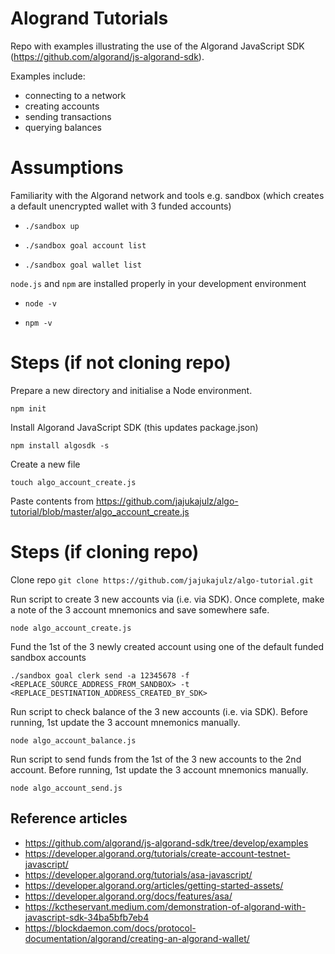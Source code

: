 # Alogrand Tutorials
Repo with examples illustrating the use of the Algorand JavaScript SDK (https://github.com/algorand/js-algorand-sdk).

Examples include:
- connecting to a network
- creating accounts
- sending transactions 
- querying balances

# Assumptions
Familiarity with the Algorand network and tools e.g. sandbox (which creates a default unencrypted wallet with 3 funded accounts)

- `./sandbox up`

- `./sandbox goal account list`

- `./sandbox goal wallet list`


`node.js` and `npm` are installed properly in your development environment

- `node -v`

- `npm -v`

# Steps (if not cloning repo)
Prepare a new directory and initialise a Node environment.

`npm init`

Install Algorand JavaScript SDK (this updates package.json)

`npm install algosdk -s`

Create a new file

`touch algo_account_create.js`

Paste contents from https://github.com/jajukajulz/algo-tutorial/blob/master/algo_account_create.js

# Steps (if cloning repo)

Clone repo
`git clone https://github.com/jajukajulz/algo-tutorial.git`

Run script to create 3 new accounts via (i.e. via SDK). Once complete, make a note of the 3 account mnemonics and save somewhere safe.

`node algo_account_create.js`

Fund the 1st of the 3 newly created account using one of the default funded sandbox accounts

`./sandbox goal clerk send -a 12345678 -f <REPLACE_SOURCE_ADDRESS_FROM_SANDBOX> -t <REPLACE_DESTINATION_ADDRESS_CREATED_BY_SDK>`

Run script to check balance of the 3 new accounts (i.e. via SDK). Before running, 1st update the 3 account mnemonics manually.

`node algo_account_balance.js`

Run script to send funds from the 1st of the 3 new accounts to the 2nd account. Before running, 1st update the 3 account mnemonics manually.

`node algo_account_send.js`


## Reference articles
- https://github.com/algorand/js-algorand-sdk/tree/develop/examples
- https://developer.algorand.org/tutorials/create-account-testnet-javascript/
- https://developer.algorand.org/tutorials/asa-javascript/
- https://developer.algorand.org/articles/getting-started-assets/
- https://developer.algorand.org/docs/features/asa/
- https://kctheservant.medium.com/demonstration-of-algorand-with-javascript-sdk-34ba5bfb7eb4
- https://blockdaemon.com/docs/protocol-documentation/algorand/creating-an-algorand-wallet/